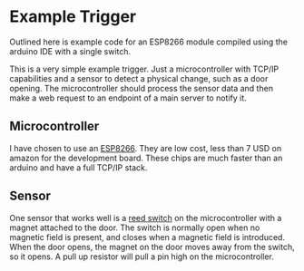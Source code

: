 # Example Trigger

Outlined here is example code for an ESP8266 module compiled using the arduino
IDE with a single switch.

This is a very simple example trigger. Just a microcontroller with TCP/IP
capabilities and a sensor to detect a physical change, such as a door opening.
The microcontroller should process the sensor data and then make a web request
to an endpoint of a main server to notify it.

## Microcontroller

I have chosen to use an [ESP8266](https://en.wikipedia.org/wiki/ESP8266). They
are low cost, less than 7 USD on amazon for the development board. These chips
are much faster than an arduino and have a full TCP/IP stack.

## Sensor

One sensor that works well is a [reed switch](https://en.wikipedia.org/wiki/Reed_switch)
on the microcontroller with a magnet attached to the door. The switch is
normally open when no magnetic field is present, and closes when a magnetic
field is introduced. When the door opens, the magnet on the door moves away
from the switch, so it opens. A pull up resistor will pull a pin high on the
microcontroller.

